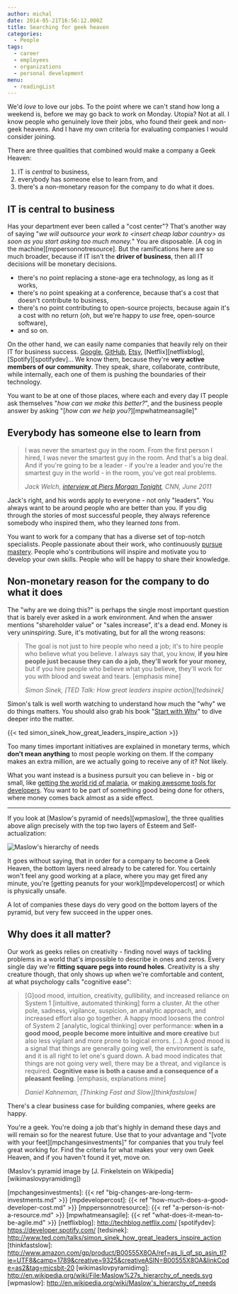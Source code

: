 ```yaml
---
author: michal
date: 2014-05-21T16:56:12.000Z
title: Searching for geek heaven
categories:
  - People
tags:
  - career
  - employees
  - organizations
  - personal development
menu:
  - readingList
---
```


We'd _love_ to love our jobs. To the point where we can't stand how long a weekend is, before we may go back to work on Monday. Utopia? Not at all. I know people who genuinely love their jobs, who found their geek and non-geek heavens. And I have my own criteria for evaluating companies I would consider joining.

<!--more-->

There are three qualities that combined would make a company a Geek Heaven:

1. IT is _central_ to business,
2. everybody has someone else to learn from, and
3. there's a non-monetary reason for the company to do what it does.

## IT is central to business

Has your department ever been called a "cost center"? That's another way of saying "_we will outsource your work to &lt;insert cheap labor country> as soon as you start asking too much money._" You are disposable. [A cog in the machine][mppersonnotresource]. But the ramifications here are so much broader, because if IT isn't the __driver of business__, then all IT decisions will be monetary decisions.

- there's no point replacing a stone-age era technology, as long as it works,
- there's no point speaking at a conference, because that's a cost that doesn't contribute to business,
- there's no point contributing to open-source projects, because again it's a cost with no return (_oh_, but we're happy to _use_ free, open-source software),
- and so on.

On the other hand, we can easily name companies that heavily rely on their IT for business success. [Google][googleabout], [GitHub][githubabout], [Etsy][etsyabout], [Netflix][netflixblog], [Spotify][spotifydev]... We know them, because they're __very active members of our community__. They speak, share, collaborate, contribute, while internally, each one of them is pushing the boundaries of their technology.

You want to be at one of those places, where each and every day IT people ask themselves "_how can we make this better?_", and the business people answer by asking "[_how can we help you?_][mpwhatmeansagile]"

## Everybody has someone else to learn from

> I was never the smartest guy in the room. From the first person I hired, I was never the smartest guy in the room. And that's a big deal. And if you're going to be a leader - if you're a leader and you're the smartest guy in the world - in the room, you've got real problems.
>
> <cite>Jack Welch, [interview at Piers Morgan Tonight][cnnjackwelch], CNN, June 2011</cite>

Jack's right, and his words apply to everyone - not only "leaders". You always want to be around people who are better than you. If you dig through the stories of most successful people, they always reference somebody who inspired them, who they learned _tons_ from.

You want to work for a company that has a diverse set of top-notch specialists. People passionate about their work, who continuously [pursue mastery][amazondanpinkdrive]. People who's contributions will inspire and motivate you to develop your own skills. People who will be happy to share their knowledge.

## Non-monetary reason for the company to do what it does

The "why are we doing this?" is perhaps the single most important question that is barely ever asked in a work environment. And when the answer mentions "shareholder value" or "sales increase", it's a dead end. Money is very _uninspiring_. Sure, it's motivating, but for all the wrong reasons:

> The goal is not just to hire people who need a job; it's to hire people who believe what you believe. I always say that, you know, __if you hire people just because they can do a job, they'll work for your money,__ but if you hire people who believe what you believe, they'll work for you with blood and sweat and tears. [emphasis mine]
>
> <cite>Simon Sinek, [TED Talk: How great leaders inspire action][tedsinek]</cite>

Simon's talk is well worth watching to understand how much the "why" we do things matters. You should also grab his book "[Start with Why][amazonstartwithwhy]" to dive deeper into the matter.

{{< ted simon_sinek_how_great_leaders_inspire_action >}}

Too many times important initiatives are explained in monetary terms, which __don't mean anything__ to most people working on them. If the company makes an extra million, are we actually going to receive any of it? Not likely.

What you want instead is a business pursuit you can believe in - big or small, like [getting the world rid of malaria][gatesmalaria], or [making awesome tools for developers][atlassiancompany]. You want to be part of something good being done for others, where money comes back almost as a side effect.

---

If you look at [Maslow's pyramid of needs][wpmaslow], the three qualities above align precisely with the top two layers of Esteem and Self-actualization:

![Maslow's hierarchy of needs](/img/searching-for-geek-heaven/maslows-hierarchy.png)

It goes without saying, that in order for a company to become a Geek Heaven, the bottom layers need already to be catered for. You certainly won't feel any good working at a place, where you may get fired any minute, you're [getting peanuts for your work][mpdevelopercost] or which is physically unsafe.

A lot of companies these days do very good on the bottom layers of the pyramid, but very few succeed in the upper ones.

## Why does it all matter?

Our work as geeks relies on creativity - finding novel ways of tackling problems in a world that's impossible to describe in ones and zeros. Every single day we're __fitting square pegs into round holes__. Creativity is a shy creature though, that only shows up when we're comfortable and content, at what psychology calls "cognitive ease":

> [G]ood mood, intuition, creativity, gullibility, and increased reliance on System 1 [intuitive, automated thinking] form a cluster. At the other pole, sadness, vigilance, suspicion, an analytic approach, and increased effort also go together. A happy mood loosens the control of System 2 [analytic, logical thinking] over performance: **when in a good mood, people become more intuitive and more creative** but also less vigilant and more prone to logical errors. (...) A good mood is a signal that things are generally going well, the environment is safe, and it is all right to let one's guard down. A bad mood indicates that things are not going very well, there may be a threat, and vigilance is required. **Cognitive ease is both a cause and a consequence of a pleasant feeling**. [emphasis, explanations mine]
>
> <cite>Daniel Kahneman, [Thinking Fast and Slow][thinkfastslow]</cite>

There's a clear business case for building companies, where geeks are happy.

You're a geek. You're doing a job that's highly in demand these days and will remain so for the nearest future. Use that to your advantage and "[vote with your feet][mpchangesinvestments]" for companies that you truly feel great working for. Find the criteria for what makes your very own Geek Heaven, and if you haven't found it yet, move on.

(Maslov's pyramid image by [J. Finkelstein on Wikipedia][wikimaslovpyramidimg])

[amazondanpinkdrive]: http://www.amazon.com/gp/product/B004P1JDJO/ref=as_li_tl?ie=UTF8&camp=1789&creative=390957&creativeASIN=B004P1JDJO&linkCode=as2&tag=micsbit-20&linkId=UAVX4BZOBHJGHPUG
[amazonstartwithwhy]: http://www.amazon.com/gp/product/B002Q6XUE4/ref=as_li_tl?ie=UTF8&camp=1789&creative=390957&creativeASIN=B002Q6XUE4&linkCode=as2&tag=micsbit-20&linkId=UCHTGC7C5GVXTCDO
[atlassiancompany]: https://www.atlassian.com/company
[cnnjackwelch]: http://transcripts.cnn.com/TRANSCRIPTS/1106/11/pmt.01.html
[etsyabout]: http://www.etsy.com/developers
[gatesmalaria]: http://www.gatesfoundation.org/What-We-Do/Global-Health/Malaria
[githubabout]: https://github.com/about
[googleabout]: https://www.google.com/intl/en/about/company/philosophy/
[mpchangesinvestments]: {{< ref "big-changes-are-long-term-investments.md" >}}
[mpdevelopercost]: {{< ref "how-much-does-a-good-developer-cost.md" >}}
[mppersonnotresource]: {{< ref "a-person-is-not-a-resource.md" >}}
[mpwhatmeansagile]: {{< ref "what-does-it-mean-to-be-agile.md" >}}
[netflixblog]: http://techblog.netflix.com/
[spotifydev]: https://developer.spotify.com/
[tedsinek]: http://www.ted.com/talks/simon_sinek_how_great_leaders_inspire_action
[thinkfastslow]: http://www.amazon.com/gp/product/B00555X8OA/ref=as_li_qf_sp_asin_tl?ie=UTF8&camp=1789&creative=9325&creativeASIN=B00555X8OA&linkCode=as2&tag=micsbit-20
[wikimaslovpyramidimg]: http://en.wikipedia.org/wiki/File:Maslow%27s_hierarchy_of_needs.svg
[wpmaslow]: http://en.wikipedia.org/wiki/Maslow's_hierarchy_of_needs

